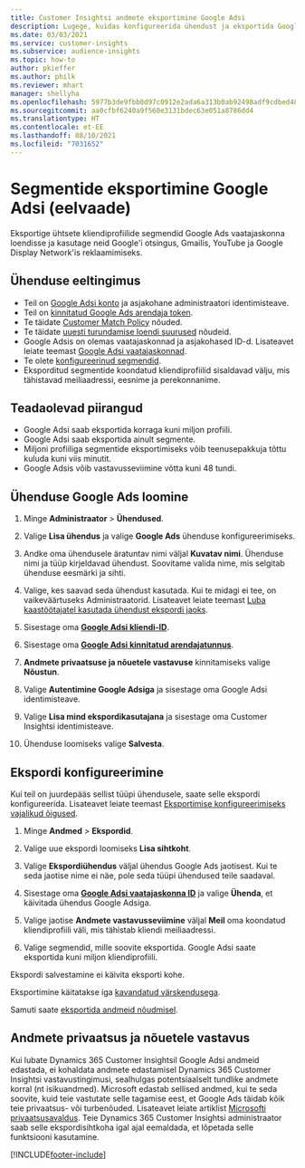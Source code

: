 ```yaml
---
title: Customer Insightsi andmete eksportimine Google Adsi
description: Lugege, kuidas konfigureerida ühendust ja eksportida Google Adsi.
ms.date: 03/03/2021
ms.service: customer-insights
ms.subservice: audience-insights
ms.topic: how-to
author: pkieffer
ms.author: philk
ms.reviewer: mhart
manager: shellyha
ms.openlocfilehash: 5977b3de9fbb0d97c0912e2ada6a313b0ab92498adf9cdbed48191c0e5143567
ms.sourcegitcommit: aa0cfbf6240a9f560e3131bdec63e051a8786dd4
ms.translationtype: HT
ms.contentlocale: et-EE
ms.lasthandoff: 08/10/2021
ms.locfileid: "7031652"
---
```

# <a name="export-segments-to-google-ads-preview"></a>Segmentide eksportimine Google Adsi (eelvaade)

Eksportige ühtsete kliendiprofiilide segmendid Google Ads vaatajaskonna loendisse ja kasutage neid Google'i otsingus, Gmailis, YouTube ja Google Display Network'is reklaamimiseks. 

## <a name="prerequisites-for-connection"></a>Ühenduse eeltingimus

-   Teil on [Google Adsi konto](https://ads.google.com/) ja asjakohane administraatori identimisteave.
-   Teil on [kinnitatud Google Ads arendaja token](https://developers.google.com/google-ads/api/docs/first-call/dev-token). 
-   Te täidate [Customer Match Policy](https://support.google.com/adspolicy/answer/6299717) nõuded.
-   Te täidate [uuesti turundamise loendi suurused](https://support.google.com/google-ads/answer/7558048) nõudeid.
-   Google Adsis on olemas vaatajaskonnad ja asjakohased ID-d. Lisateavet leiate teemast [Google Adsi vaatajaskonnad](https://support.google.com/google-ads/answer/7558048?hl=en#:~:text=Audience%20lists%20is%20a%20section,Display%20Network%20through%20remarketing%20campaigns.).
-   Te olete [konfigureerinud segmendid](segments.md).
-   Eksporditud segmentide koondatud kliendiprofiilid sisaldavad välju, mis tähistavad meiliaadressi, eesnime ja perekonnanime.

## <a name="known-limitations"></a>Teadaolevad piirangud

- Google Adsi saab eksportida korraga kuni miljon profiili.
- Google Adsi saab eksportida ainult segmente.
- Miljoni profiiliga segmentide eksportimiseks võib teenusepakkuja tõttu kuluda kuni viis minutit. 
- Google Adsis võib vastavusseviimine võtta kuni 48 tundi.

## <a name="set-up-connection-to-google-ads"></a>Ühenduse Google Ads loomine

1. Minge **Administraator** > **Ühendused**.

1. Valige **Lisa ühendus** ja valige **Google Ads** ühenduse konfigureerimiseks.

1. Andke oma ühendusele äratuntav nimi väljal **Kuvatav nimi**. Ühenduse nimi ja tüüp kirjeldavad ühendust. Soovitame valida nime, mis selgitab ühenduse eesmärki ja sihti.

1. Valige, kes saavad seda ühendust kasutada. Kui te midagi ei tee, on vaikeväärtuseks Administraatorid. Lisateavet leiate teemast [Luba kaastöötajatel kasutada ühendust ekspordi jaoks](connections.md#allow-contributors-to-use-a-connection-for-exports).

1. Sisestage oma **[Google Adsi kliendi-ID](https://support.google.com/google-ads/answer/1704344)**.

1. Sisestage oma **[Google Adsi kinnitatud arendajatunnus](https://developers.google.com/google-ads/api/docs/first-call/dev-token)**.

1. **Andmete privaatsuse ja nõuetele vastavuse** kinnitamiseks valige **Nõustun**.

1. Valige **Autentimine Google Adsiga** ja sisestage oma Google Adsi identimisteave.

1. Valige **Lisa mind ekspordikasutajana** ja sisestage oma Customer Insightsi identimisteave.

1. Ühenduse loomiseks valige **Salvesta**. 

## <a name="configure-an-export"></a>Ekspordi konfigureerimine

Kui teil on juurdepääs sellist tüüpi ühendusele, saate selle ekspordi konfigureerida. Lisateavet leiate teemast [Eksportimise konfigureerimiseks vajalikud õigused](export-destinations.md#set-up-a-new-export).

1. Minge **Andmed** > **Ekspordid**.

1. Valige uue ekspordi loomiseks **Lisa sihtkoht**.

1. Valige **Ekspordiühendus** väljal ühendus Google Ads jaotisest. Kui te seda jaotise nime ei näe, pole seda tüüpi ühendused teile saadaval.

1. Sisestage oma **[Google Adsi vaatajaskonna ID](https://support.google.com/google-ads/answer/7558048?hl=en#:~:text=Audience%20lists%20is%20a%20section,Display%20Network%20through%20remarketing%20campaigns.)** ja valige **Ühenda**, et käivitada ühendus Google Adsiga.

1. Valige jaotise **Andmete vastavusseviimine** väljal **Meil** oma koondatud kliendiprofiili väli, mis tähistab kliendi meiliaadressi.

1. Valige segmendid, mille soovite eksportida. Google Adsi saate eksportida kuni miljon kliendiprofiili.

Ekspordi salvestamine ei käivita eksporti kohe.

Eksportimine käitatakse iga [kavandatud värskendusega](system.md#schedule-tab). 

Samuti saate [eksportida andmeid nõudmisel](export-destinations.md#run-exports-on-demand). 

## <a name="data-privacy-and-compliance"></a>Andmete privaatsus ja nõuetele vastavus

Kui lubate Dynamics 365 Customer Insightsil Google Adsi andmeid edastada, ei kohaldata andmete edastamisel Dynamics 365 Customer Insightsi vastavustingimusi, sealhulgas potentsiaalselt tundlike andmete korral (nt isikuandmed). Microsoft edastab sellised andmed, kui te seda soovite, kuid teie vastutate selle tagamise eest, et Google Ads täidab kõik teie privaatsus- või turbenõuded. Lisateavet leiate artiklist [Microsofti privaatsusavaldus](https://go.microsoft.com/fwlink/?linkid=396732).
Teie Dynamics 365 Customer Insightsi administraator saab selle ekspordisihtkoha igal ajal eemaldada, et lõpetada selle funktsiooni kasutamine.


[!INCLUDE[footer-include](../includes/footer-banner.md)]
